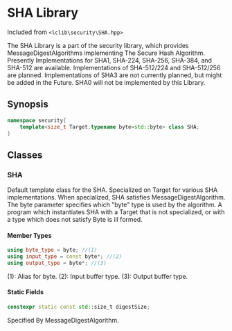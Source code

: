 <h1>SHA Library</h1>

Included from `<lclib\security\SHA.hpp>`<br/>

The SHA Library is a part of the security library, which provides MessageDigestAlgorithms implementing The Secure Hash Algorithm.
Presently Implementations for SHA1, SHA-224, SHA-256, SHA-384, and SHA-512 are available.
Implementations of SHA-512/224 and SHA-512/256 are planned. Implementations of SHA3 are not currently planned, but might be added in the Future. SHA0 will not be implemented by this Library.

<h2>Synopsis</h2>

```cpp
namespace security{
	template<size_t Target,typename byte=std::byte> class SHA;
}
```


<h2>Classes</h2>

<h3>SHA</h3>

Default template class for the SHA. Specialized on Target for various SHA implementations. When specialized, SHA satisfies MessageDigestAlgorithm.
The byte parameter specifies which "byte" type is used by the algorithm.
A program which instantiates SHA with a Target that is not specialized, or with a type which does not satisfy Byte is ill formed.

<h4>Member Types</h4>

```cpp
using byte_type = byte; //(1)
using input_type = const byte*; //(2)
using output_type = byte*; //(3)
```
(1): Alias for byte.
(2): Input buffer type.
(3): Output buffer type.

<h4>Static Fields</h4>

```cpp
constexpr static const std::size_t digestSize;
```

Specified By MessageDigestAlgorithm. 
 




